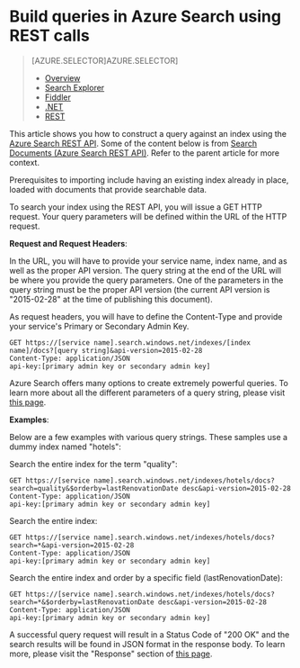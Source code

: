 <properties
    pageTitle="Build queries in Azure Search using REST calls | Microsoft Azure | Hosted cloud search service"
    description="Build a search query in Azure search and use search parameters to filter, sort, and facet search result using the .NET library or SDK."
    services="search"
    documentationCenter=""
    authors="HeidiSteen"
    manager="mblythe"
    editor=""
    tags="azure-portal"/>

<tags
    ms.service="search"
    ms.devlang="rest-api"
    ms.workload="search"
    ms.topic="get-started-article"
    ms.tgt_pltfrm="na"
    ms.date="11/17/2015"
    ms.author="heidist"/>

# Build queries in Azure Search using REST calls
> [AZURE.SELECTOR]AZURE.SELECTOR]
> 
> * [Overview](search-query-overview.md)
> * [Search Explorer](search-explorer.md)
> * [Fiddler](search-fiddler.md)
> * [.NET](search-query-dotnet.md)
> * [REST](search-query-rest-api.md)
> 
> 
This article shows you how to construct a query against an index using the [Azure Search REST API](https://msdn.microsoft.com/library/azure/dn798935.aspx). Some of the content below is from [Search Documents (Azure Search REST API)](https://msdn.microsoft.com/library/azure/dn798927.aspx). Refer to the parent article for more context.

Prerequisites to importing include having an existing index already in place, loaded with documents that provide searchable data.

To search your index using the REST API, you will issue a GET HTTP request. Your query parameters will be defined within the URL of the HTTP request.

**Request and Request Headers**:

In the URL, you will have to provide your service name, index name, and as well as the proper API version. The query string at the end of the URL will be where you provide the query parameters. One of the parameters in the query string must be the proper API version (the current API version is "2015-02-28" at the time of publishing this document).

As request headers, you will have to define the Content-Type and provide your service's Primary or Secondary Admin Key.

    GET https://[service name].search.windows.net/indexes/[index name]/docs?[query string]&api-version=2015-02-28
    Content-Type: application/JSON
    api-key:[primary admin key or secondary admin key]

Azure Search offers many options to create extremely powerful queries. To learn more about all the different parameters of a query string, please visit [this page](https://msdn.microsoft.com/library/azure/dn798927.aspx).

**Examples**:

Below are a few examples with various query strings. These samples use a dummy index named "hotels":

Search the entire index for the term "quality":

    GET https://[service name].search.windows.net/indexes/hotels/docs?search=quality&$orderby=lastRenovationDate desc&api-version=2015-02-28
    Content-Type: application/JSON
    api-key:[primary admin key or secondary admin key]

Search the entire index:

    GET https://[service name].search.windows.net/indexes/hotels/docs?search=*&api-version=2015-02-28
    Content-Type: application/JSON
    api-key:[primary admin key or secondary admin key]

Search the entire index and order by a specific field (lastRenovationDate):

    GET https://[service name].search.windows.net/indexes/hotels/docs?search=*&$orderby=lastRenovationDate desc&api-version=2015-02-28
    Content-Type: application/JSON
    api-key:[primary admin key or secondary admin key]

A successful query request will result in a Status Code of "200 OK" and the search results will be found in JSON format in the response body. To learn more, please visit the "Response" section of [this page](https://msdn.microsoft.com/library/azure/dn798927.aspx).

